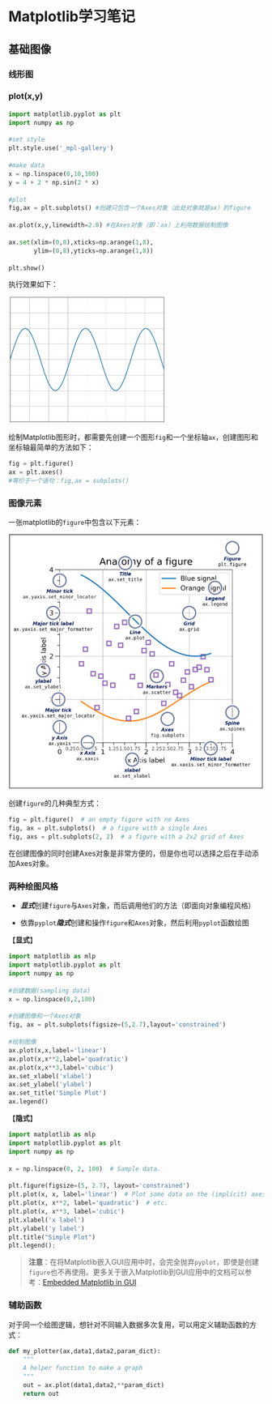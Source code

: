 # Matplotlib学习笔记

## 基础图像

### 线形图

### plot(x,y)

```python
import matplotlib.pyplot as plt
import numpy as np

#set style
plt.style.use('_mpl-gallery')

#make data
x = np.linspace(0,10,100)
y = 4 + 2 * np.sin(2 * x)

#plot
fig,ax = plt.subplots() #创建只包含一个Axes对象（此处对象就是ax）的figure

ax.plot(x,y,linewidth=2.0) #在Axes对象（即：ax）上利用数据绘制图像

ax.set(xlim=(0,8),xticks=np.arange(1,8),
       ylim=(0,8),yticks=np.arange(1,8))

plt.show()
```

执行效果如下：

<img src="https://raw.githubusercontent.com/huibazdy/TyporaPicture/main/202210291551652.png" style="zoom: 50%;" />

绘制Matplotlib图形时，都需要先创建一个图形`fig`和一个坐标轴`ax`，创建图形和坐标轴最简单的方法如下：

```python
fig = plt.figure()
ax = plt.axes()
#等价于一个语句：fig,ax = subplots()
```



### 图像元素

一张matplotlib的`figure`中包含以下元素：

<img src="https://raw.githubusercontent.com/huibazdy/TyporaPicture/main/202210301449096.png" alt="image-20221030144912026" style="zoom: 80%;" />

创建`figure`的几种典型方式：

```python
fig = plt.figure()  # an empty figure with no Axes
fig, ax = plt.subplots()  # a figure with a single Axes
fig, axs = plt.subplots(2, 2)  # a figure with a 2x2 grid of Axes
```

在创建图像的同时创建Axes对象是非常方便的，但是你也可以选择之后在手动添加Axes对象。



### 两种绘图风格

* ***显式***创建`figure`与`Axes`对象，而后调用他们的方法（即面向对象编程风格）

* 依靠`pyplot`***隐式***创建和操作`figure`和`Axes`对象，然后利用`pyplot`函数绘图

    

【**显式**】

```python
import matplotlib as mlp
import matplotlib.pyplot as plt
import numpy as np

#创建数据(sampling data)
x = np.linspace(0,2,100)

#创建图像和一个Axes对象
fig, ax = plt.subplots(figsize=(5,2.7),layout='constrained')

#绘制图像
ax.plot(x,x,label='linear')
ax.plot(x,x**2,label='quadratic')
ax.plot(x,x**3,label='cubic')
ax.set_xlabel('xlabel')
ax.set_ylabel('ylabel')
ax.set_title('Simple Plot')
ax.legend()
```



【**隐式**】

```python
import matplotlib as mlp
import matplotlib.pyplot as plt
import numpy as np

x = np.linspace(0, 2, 100)  # Sample data.

plt.figure(figsize=(5, 2.7), layout='constrained')
plt.plot(x, x, label='linear')  # Plot some data on the (implicit) axes.
plt.plot(x, x**2, label='quadratic')  # etc.
plt.plot(x, x**3, label='cubic')
plt.xlabel('x label')
plt.ylabel('y label')
plt.title("Simple Plot")
plt.legend();
```



> **注意**：在将Matplotlib嵌入GUI应用中时，会完全抛弃`pyplot`，即使是创建`figure`也不再使用。更多关于嵌入Matplotlib到GUI应用中的文档可以参考：[Embedded Matplotlib in GUI](https://matplotlib.org/stable/gallery/user_interfaces/index.html#user-interfaces)



### 辅助函数

对于同一个绘图逻辑，想针对不同输入数据多次复用，可以用定义辅助函数的方式：

```python
def my_plotter(ax,data1,data2,param_dict):
    """
    A helper function to make a graph
    """
    out = ax.plot(data1,data2,**param_dict)
    return out
```

